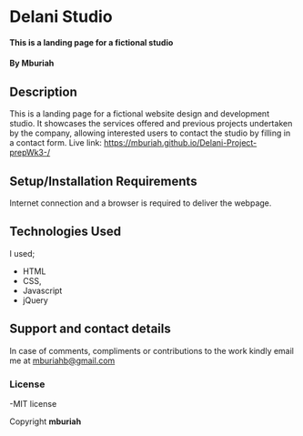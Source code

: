 # Delani Studio
#### This is a landing page for a fictional studio
#### By **Mburiah**
## Description
This is a landing page for a fictional website design and development studio. It showcases the services offered and previous projects undertaken by the company, allowing interested users to contact the studio by filling in a contact form.
Live link: https://mburiah.github.io/Delani-Project-prepWk3-/
## Setup/Installation Requirements
Internet connection and a browser is required to deliver the webpage.
## Technologies Used
I used;
- HTML
- CSS, 
- Javascript
- jQuery
## Support and contact details
In case of comments, compliments or contributions to the work kindly email me at mburiahb@gmail.com
### License
-MIT license

Copyright **mburiah**